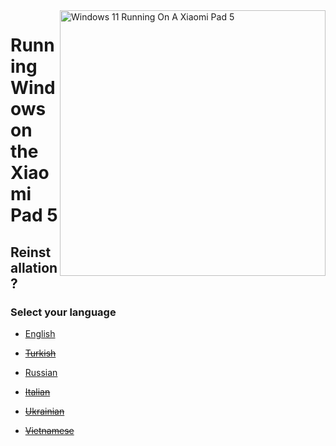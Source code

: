 <img align="right" src="https://raw.githubusercontent.com/erdilS/Port-Windows-11-Xiaomi-Pad-5/main/nabu.png" width="425" alt="Windows 11 Running On A Xiaomi Pad 5">

# Running Windows on the Xiaomi Pad 5

## Reinstallation?

### Select your language

- [English](English/reinstall-en.md)

- ~~[Turkish](English/reinstall-en.md)~~

- [Russian](Russian/reinstall-ru.md)

- ~~[Italian](English/reinstall-en.md)~~

- ~~[Ukrainian](English/reinstall-en.md)~~

- ~~[Vietnamese](English/reinstall-en.md)~~
